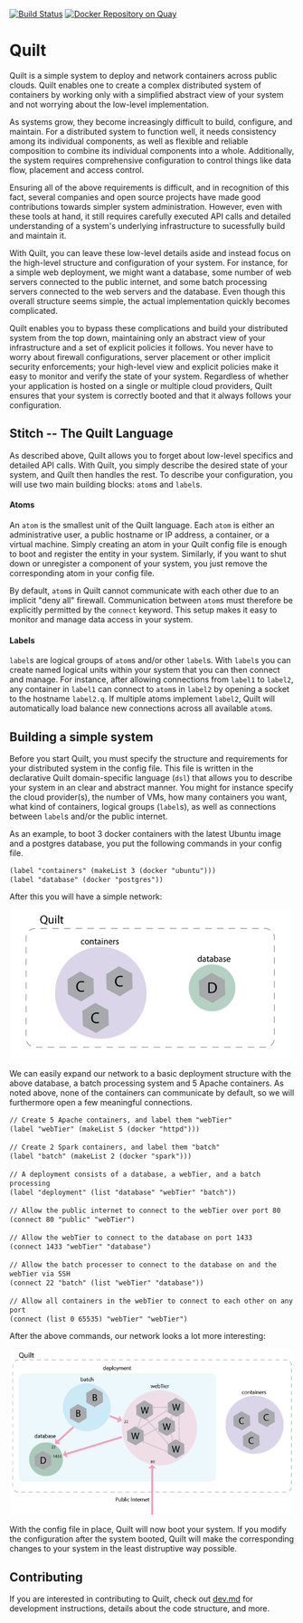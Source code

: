 [![Build Status](https://travis-ci.com/NetSys/quilt.svg?token=QspQsur4HQKsDUg6Hynm&branch=master)](https://travis-ci.com/NetSys/quilt)
[![Docker Repository on Quay](https://quay.io/repository/netsys/quilt/status?token=9793d07b-1924-469c-b23e-ef1aa0f14e7d "Docker Repository on Quay")](https://quay.io/repository/netsys/quilt)
# Quilt

Quilt is a simple system to deploy and network containers  across public
clouds. Quilt enables one to create a complex distributed system of containers
by working only with a simplified abstract view of your system and not worrying
about the low-level implementation.

As systems grow, they become increasingly difficult to build, configure, and
maintain. For a distributed system to function well, it needs consistency among
its individual components, as well as flexible and reliable composition to
combine its individual components into a whole. Additionally, the system
requires comprehensive configuration to control things like data flow,
placement and access control.

Ensuring all of the above requirements is difficult, and in recognition of this
fact, several companies and open source projects have made good contributions
towards simpler system administration. However, even with these tools at hand,
it still requires carefully executed API calls and detailed understanding of a
system's underlying infrastructure to sucessfully build and maintain it.

With Quilt, you can leave these low-level details aside and instead focus on the
high-level structure and configuration of your system. For instance, for a
simple web deployment, we might want a database, some number of web servers
connected to the public internet, and some batch processing servers connected
to the web servers and the database. Even though this overall structure seems
simple, the actual implementation quickly becomes complicated.

Quilt enables you to bypass these complications and build your distributed system
from the top down, maintaining only an abstract view of your infrastructure and
a set of explicit policies it follows. You never have to worry about firewall
configurations, server placement or other implicit security enforcements; your
high-level view and explicit policies make it easy to monitor and verify the
state of your system. Regardless of whether your application is hosted on a
single or multiple cloud providers, Quilt ensures that your system is correctly
booted and that it always follows your configuration.

## Stitch -- The Quilt Language

As described above, Quilt allows you to forget about low-level specifics and
detailed API calls. With Quilt, you simply describe the desired state of your
system, and Quilt then handles the rest. To describe your configuration, you will
use two main building blocks: `atom`s and `label`s.

#### Atoms
An `atom` is the smallest unit of the Quilt language. Each `atom` is either an
administrative user, a public hostname or IP address, a container, or a virtual
machine. Simply creating an atom in your Quilt config file is enough to boot and
register the entity in your system. Similarly, if you want to shut down or
unregister a component of your system, you just remove the corresponding atom
in your config file.

By default, `atom`s in Quilt cannot communicate with each other due to an implicit
"deny all" firewall. Communication between `atom`s must therefore be explicitly
permitted by the `connect` keyword. This setup makes it easy to monitor and
manage data access in your system.

#### Labels
`label`s are logical groups of `atom`s and/or other `label`s. With `label`s you
can create named logical units within your system that you can then connect and
manage. For instance, after allowing connections from `label1` to `label2`, any
container in `label1` can connect to `atom`s in `label2` by opening a socket to
the hostname `label2.q`. If multiple atoms implement `label2`, Quilt will
automatically load balance new connections across all available `atom`s.

## Building a simple system

Before you start Quilt, you must specify the structure and requirements for
your distributed system in the config file. This file is written in the
declarative Quilt domain-specific language (`dsl`) that allows you to describe
your system in an clear and abstract manner. You might for instance specify the
cloud provider(s), the number of VMs, how many containers you want, what kind
of containers, logical groups (`label`s), as well as connections between
`label`s and/or the public internet.

As an example, to boot 3 docker containers with the latest Ubuntu image and a
postgres database, you put the following commands in your config file.

<!-- BEGIN CODE -->
    (label "containers" (makeList 3 (docker "ubuntu")))
    (label "database" (docker "postgres"))
<!-- END CODE -->

After this you will have a simple network:

<img src="./doc-images/quiltSimple.png">

We can easily expand our network to a basic deployment structure with the above database, a batch processing system and 5 Apache containers. As noted above, none of the containers can communicate by default, so we will furthermore open a few meaningful connections.

<!-- BEGIN CODE -->
    // Create 5 Apache containers, and label them "webTier"
    (label "webTier" (makeList 5 (docker "httpd")))

    // Create 2 Spark containers, and label them "batch"
    (label "batch" (makeList 2 (docker "spark")))

    // A deployment consists of a database, a webTier, and a batch processing
    (label "deployment" (list "database" "webTier" "batch"))

    // Allow the public internet to connect to the webTier over port 80
    (connect 80 "public" "webTier")

    // Allow the webTier to connect to the database on port 1433
    (connect 1433 "webTier" "database")

    // Allow the batch processer to connect to the database on and the webTier via SSH
    (connect 22 "batch" (list "webTier" "database"))

    // Allow all containers in the webTier to connect to each other on any port
    (connect (list 0 65535) "webTier" "webTier")
<!-- END CODE -->

After the above commands, our network looks a lot more interesting:

<img src="./doc-images/quiltAbstractWebTierConnect.png">

With the config file in place, Quilt will now boot your system. If you modify the configuration after the system booted, Quilt will make the corresponding changes to your system in the least distruptive way possible.

## Contributing
If you are interested in contributing to Quilt, check out [dev.md](dev.md) for development instructions, details about the code structure, and more.
